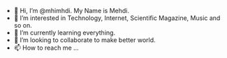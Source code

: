 - 👋 Hi, I’m @mhimhdi. My Name is Mehdi.
- 👀 I’m interested in Technology, Internet, Scientific Magazine, Music and so on.
- 🌱 I’m currently learning everything.
- 💞️ I’m looking to collaborate to make better world.
- 📫 How to reach me ...

<!---
mhimhdi/mhimhdi is a ✨ special ✨ repository because its `README.md` (this file) appears on your GitHub profile.
You can click the Preview link to take a look at your changes.
--->
